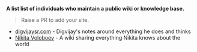 **A list list of individuals who maintain a public wiki or knowledge base.**

> Raise a PR to add your site.

- [digvijaysr.com](https://digvijaysr.com) - Digvijay's notes around everything he does and thinks
- [Nikita Voloboev](https://wiki.nikitavoloboev.xyz/) - A wiki sharing everything Nikita knows about the world